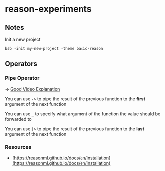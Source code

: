 # reason-experiments

## Notes

Init a new project

```
bsb -init my-new-project -theme basic-reason
```

## Operators

### Pipe Operator

-> [Good Video Explanation](https://learnreasonml.com/videos/learn-reasonml-%7C-04-higher-order-functions-%7C-07-pipe-operator)

You can use `->` to pipe the result of the previous function to the **first** argument of the next function

You can use `_` to specify what argument of the function the value should be forwarded to

You can use `|>` to pipe the result of the previous function to the **last** argument of the next function

### Resources

- [https://reasonml.github.io/docs/en/installation](https://reasonml.github.io/docs/en/installation)
